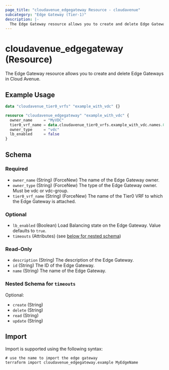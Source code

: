 ```yaml
---
page_title: "cloudavenue_edgegateway Resource - cloudavenue"
subcategory: "Edge Gateway (Tier-1)"
description: |-
  The Edge Gateway resource allows you to create and delete Edge Gateways in Cloud Avenue.
---
```


# cloudavenue_edgegateway (Resource)

The Edge Gateway resource allows you to create and delete Edge Gateways in Cloud Avenue.

## Example Usage

```terraform
data "cloudavenue_tier0_vrfs" "example_with_vdc" {}

resource "cloudavenue_edgegateway" "example_with_vdc" {
  owner_name     = "MyVDC"
  tier0_vrf_name = data.cloudavenue_tier0_vrfs.example_with_vdc.names.0
  owner_type     = "vdc"
  lb_enabled     = false
}
```

<!-- schema generated by tfplugindocs -->
## Schema

### Required

- `owner_name` (String) (ForceNew) The name of the Edge Gateway owner.
- `owner_type` (String) (ForceNew) The type of the Edge Gateway owner. Must be vdc or vdc-group.
- `tier0_vrf_name` (String) (ForceNew) The name of the Tier0 VRF to which the Edge Gateway is attached.

### Optional

- `lb_enabled` (Boolean) Load Balancing state on the Edge Gateway. Value defaults to `true`.
- `timeouts` (Attributes) (see [below for nested schema](#nestedatt--timeouts))

### Read-Only

- `description` (String) The description of the Edge Gateway.
- `id` (String) The ID of the Edge Gateway.
- `name` (String) The name of the Edge Gateway.

<a id="nestedatt--timeouts"></a>
### Nested Schema for `timeouts`

Optional:

- `create` (String)
- `delete` (String)
- `read` (String)
- `update` (String)

## Import

Import is supported using the following syntax:
```shell
# use the name to import the edge gateway
terraform import cloudavenue_edgegateway.example MyEdgeName
```